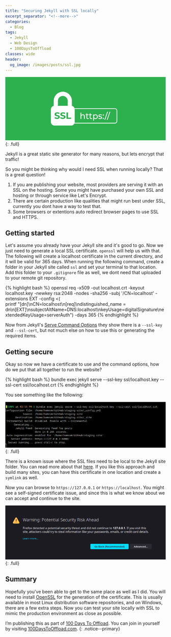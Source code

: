 ```yaml
---
title: "Securing Jekyll with SSL locally"
excerpt_separator: "<!--more-->"
categories:
  - Blog
tags:
  - Jekyll
  - Web Design
  - 100DaysToOffload
classes: wide
header:
  og_image: /images/posts/ssl.jpg
---
```


![SSL header](/images/posts/ssl.jpg)
{: .full}

Jekyll is a great static site generator for many reasons, but lets encrypt that traffic! 

<!--more-->

So you might be thinking why would I need SSL when running locally? That is a great question! 

1. If you are publishing your website, most providers are serving it with an SSL on the hosting. Some you might have purchased your own SSL and hosting or through service like Let's Encrypt. 
2. There are certain production like qualities that might run best under SSL, currently you dont have a way to test that. 
3. Some browsers or extentions auto redirect browser pages to use SSL and HTTPS.

## Getting started

Let's assume you already have your Jekyll site and it's good to go. Now we just need to generate a local SSL certificate. `openssl` will help us with that. The following will create a localhost certificate in the current directory, and it will be valid for 365 days. When running the following command, create a folder in your Jekyll site called `ssl` and set your terminal to that location. Add this folder to your `.gitignore` file as well, we dont need that uploaded to your remote git repository. 

{% highlight bash %}
openssl req -x509 -out localhost.crt -keyout localhost.key -newkey rsa:2048 -nodes -sha256 -subj '/CN=localhost' -extensions EXT -config <( \
   printf "[dn]\nCN=localhost\n[req]\ndistinguished_name = dn\n[EXT]\nsubjectAltName=DNS:localhost\nkeyUsage=digitalSignature\nextendedKeyUsage=serverAuth") -days 365
{% endhighlight %}

Now from Jekyll's [Serve Command Options](https://jekyllrb.com/docs/configuration/options/#serve-command-options) they show there is a `--ssl-key` and `--ssl-cert`, but not much else on how to use this or generating the required items. 

## Getting secure

Okay so now we have a certificate to use and the command options, how do we put that all together to run the website? 

{% highlight bash %}
bundle exec jekyll serve --ssl-key ssl/localhost.key --ssl-cert ssl/localhost.crt
{% endhighlight %}

You see something like the following: 

![SSL header](/images/posts/jekyll-ssl.png)
{: .full}

There is a known issue where the SSL files need to be local to the Jekyll site folder. You can read more about that [here](https://github.com/jekyll/jekyll/issues/5046). If you like this approach and build many sites, you can have this certificate in one location and create a `symlink` as well. 

Now you can browse to `https://127.0.0.1` or `https://localhost`. You might see a self-signed certificate issue, and since this is what we know about we can accept and continue to the site. 

![SSL browser warning](/images/posts/browser-warning.png)
{: .full}

## Summary

Hopefully you've been able to get to the same place as well as I did. You will need to install [OpenSSL](https://www.openssl.org/) for the generation of the certificate. This is usually available in most Linux distribution software repositories, and on Windows, there are a few extra steps. Now you can test your site locally with SSL to mimic the production environment as close as possible. 

I’m publishing this as part of [100 Days To Offload](/100DaysToOffload/). You can join in yourself by visiting [100DaysToOffload.com](https://100DaysToOffload.com).
{: .notice--primary}